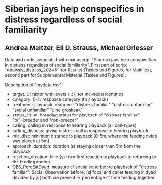 # Siberian jays help conspecifics in distress regardless of social familiarity
## Andrea Meltzer, Eli D. Strauss, Michael Griesser
Data and code associated with manuscript "Siberian jays help conspecifics in distress regardless of social familiarity".
First part of script "Analysis_distress_2024.R" for Results (Tables and Figures) for Main text, second part for Supplemental Material (Tables and Figures).

Description of "mydata.csv":
- target.ID: factor with levels 1-27, for individual identities
- category: 0-4: response category (to playback)
- treatment: playback treatment: "distress familiar"   "distress unfamiliar" "social unfamiliar"   "pine grosbeak"
- status_caller: breeding status for playback of "distress familiar". "br"=breeder and "non-breeder"
- calling: calling in response to hearing playback (all call-types)
- calling_distress: giving distress call in response to hearing playback
- min_dist: minimum distance to playback (0-5m, where the feeding dvice was placed at 5m)
- approach_duration: duration (s) staying closer than 5m from the playback
- reaction_duration: time (s) from first reaction to playback to returning to the feeding station
- OBS_PercEatDyad: measure of social bond before playback of "distress familiar": Social Observation before: [s] focal and caller feeding in dyad devided by [s] both are present -> percentage of time feeding together
